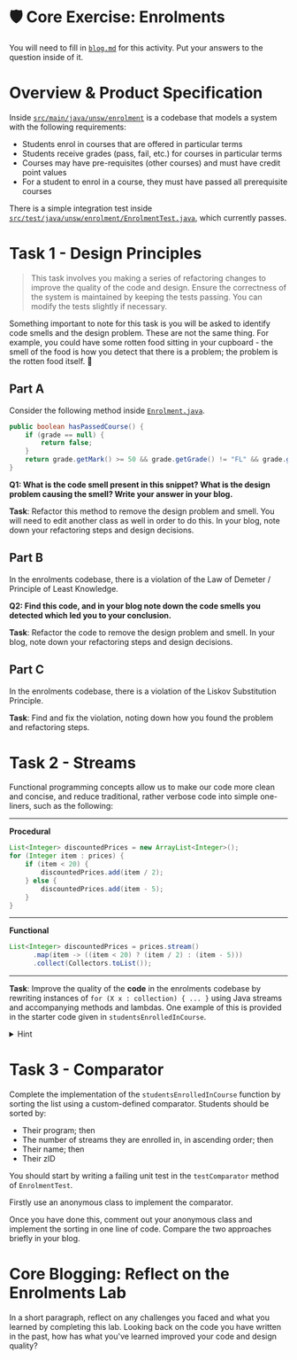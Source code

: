 # 🛡️ Core Exercise: Enrolments

You will need to fill in [`blog.md`](/blog.md) for this activity. Put your answers to the question inside of it.

# Overview & Product Specification

Inside [`src/main/java/unsw/enrolment`](/src/main/java/unsw/enrolment/) is a codebase that models a system with the following requirements:

- Students enrol in courses that are offered in particular terms
- Students receive grades (pass, fail, etc.) for courses in particular terms
- Courses may have pre-requisites (other courses) and must have credit point values
- For a student to enrol in a course, they must have passed all prerequisite courses

There is a simple integration test inside [`src/test/java/unsw/enrolment/EnrolmentTest.java`](/src/test/java/unsw/enrolment/EnrolmentTest.java), which currently passes.

# Task 1 - Design Principles

> This task involves you making a series of refactoring changes to improve the quality of the code and design. Ensure the correctness of the system is maintained by keeping the tests passing. You can modify the tests slightly if necessary.

Something important to note for this task is you will be asked to identify code smells and the design problem. These are not the same thing. For example, you could have some rotten food sitting in your cupboard - the smell of the food is how you detect that there is a problem; the problem is the rotten food itself. 💩

## Part A

Consider the following method inside [`Enrolment.java`](/src/main/java/unsw/enrolment/Enrolment.java).

```java
public boolean hasPassedCourse() {
    if (grade == null) {
        return false;
    }
    return grade.getMark() >= 50 && grade.getGrade() != "FL" && grade.getGrade() != "UF";
}
```

**Q1: What is the code smell present in this snippet? What is the design problem causing the smell? Write your answer in your blog.**

**Task**: Refactor this method to remove the design problem and smell. You will need to edit another class as well in order to do this. In your blog, note down your refactoring steps and design decisions.

## Part B

In the enrolments codebase, there is a violation of the Law of Demeter / Principle of Least Knowledge.

**Q2: Find this code, and in your blog note down the code smells you detected which led you to your conclusion.**

**Task**: Refactor the code to remove the design problem and smell. In your blog, note down your refactoring steps and design decisions.

## Part C

In the enrolments codebase, there is a violation of the Liskov Substitution Principle.

**Task**: Find and fix the violation, noting down how you found the problem and refactoring steps.

# Task 2 - Streams

Functional programming concepts allow us to make our code more clean and concise, and reduce traditional, rather verbose code into simple one-liners, such as the following:

---

**Procedural**

```java
List<Integer> discountedPrices = new ArrayList<Integer>();
for (Integer item : prices) {
    if (item < 20) {
        discountedPrices.add(item / 2);
    } else {
        discountedPrices.add(item - 5);
    }
}
```

---

**Functional**

```java
List<Integer> discountedPrices = prices.stream()
      .map(item -> ((item < 20) ? (item / 2) : (item - 5)))
      .collect(Collectors.toList());
```

---

**Task**: Improve the quality of the **code** in the enrolments codebase by rewriting instances of `for (X x : collection) { ... }` using Java streams and accompanying methods and lambdas. One example of this is provided in the starter code given in `studentsEnrolledInCourse`.

<details>
  <summary>Hint</summary>
  You may find some of the following Java stream methods useful:
  <br />
  <ul>
    <li><code>anyMatch</code></li>
    <li><code>allMatch</code></li>
    <li><code>forEach</code></li>
    <li><code>filter</code></li>
    <li><code>map</code></li>
    <li><code>findFirst</code></li>
  </ul>
</details>

# Task 3 - Comparator

Complete the implementation of the `studentsEnrolledInCourse` function by sorting the list using a custom-defined comparator. Students should be sorted by:

- Their program; then
- The number of streams they are enrolled in, in ascending order; then
- Their name; then
- Their zID

You should start by writing a failing unit test in the `testComparator` method of `EnrolmentTest`.

Firstly use an anonymous class to implement the comparator.

Once you have done this, comment out your anonymous class and implement the sorting in one line of code. Compare the two approaches briefly in your blog.

# Core Blogging: Reflect on the Enrolments Lab

In a short paragraph, reflect on any challenges you faced and what you learned by completing this lab. Looking back on the code you have written in the past, how has what you've learned improved your code and design quality?
